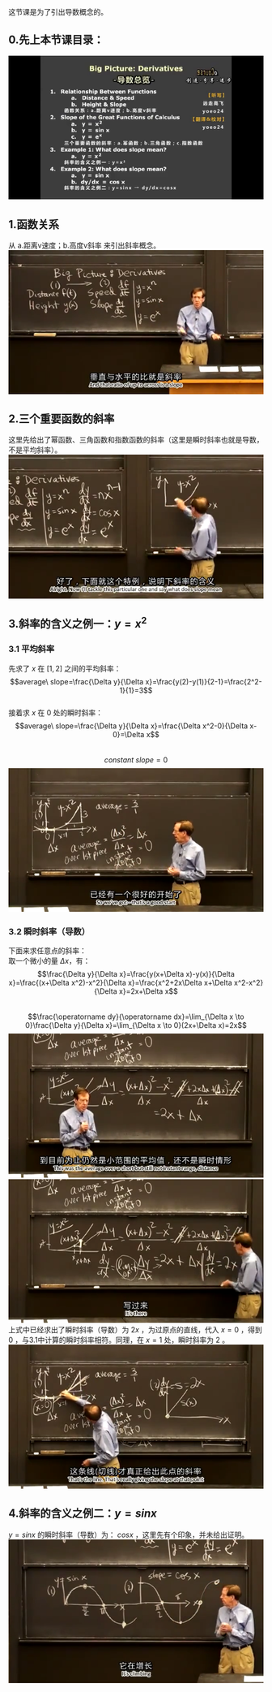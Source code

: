 这节课是为了引出导数概念的。  
## 0.先上本节课目录：  
![](attachments/0导数总览.png)
  
## 1.函数关系
从 a.距离v速度；b.高度v斜率 来引出斜率概念。
![](attachments/1函数关系.png)
  
## 2.三个重要函数的斜率
这里先给出了幂函数、三角函数和指数函数的斜率（这里是瞬时斜率也就是导数，不是平均斜率）。
![](attachments/2三个重要函数的斜率.png)
  
## 3.斜率的含义之例一：$y=x^2$
### 3.1 平均斜率
先求了 $x$ 在 $[1,2]$ 之间的平均斜率：  
$$average\ slope=\frac{\Delta y}{\Delta x}=\frac{y(2)-y(1)}{2-1}=\frac{2^2-1}{1}=3$$  
接着求 $x$ 在 $0$ 处的瞬时斜率：  
$$average\ slope=\frac{\Delta y}{\Delta x}=\frac{\Delta x^2-0}{\Delta x-0}=\Delta x$$  
$$constant \ slope=0$$
![](attachments/3斜率含义例一y=x2%20(3).png)
### 3.2 瞬时斜率（导数）
下面来求任意点的斜率：  
取一个微小的量 $\Delta x$，有：  
$$\frac{\Delta y}{\Delta x}=\frac{y(x+\Delta x)-y(x)}{\Delta x}=\frac{(x+\Delta x^2)-x^2}{\Delta x}=\frac{x^2+2x\Delta x+\Delta x^2-x^2}{\Delta x}=2x+\Delta x$$  
$$\frac{\operatorname dy}{\operatorname dx}=\lim_{\Delta x \to 0}\frac{\Delta y}{\Delta x}=\lim_{\Delta x \to 0}(2x+\Delta x)=2x$$
![](attachments/3斜率含义例一y=x2%20(4).png)
![](attachments/3斜率含义例一y=x2%20(5).png)
上式中已经求出了瞬时斜率（导数）为 $2x$ ，为过原点的直线，代入 $x=0$ ，得到 $0$ ，与3.1中计算的瞬时斜率相符。同理，在 $x=1$ 处，瞬时斜率为 $2$ 。  
![](attachments/3斜率含义例一y=x2%20(6).png)
  
## 4.斜率的含义之例二：$y=sinx$
$y=sinx$ 的瞬时斜率（导数）为： $cosx$ ，这里先有个印象，并未给出证明。
![](attachments/4斜率含义例二y=sinx%20(2).png)
